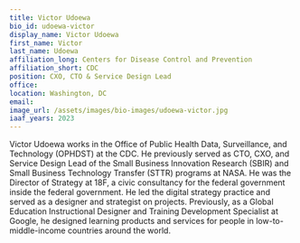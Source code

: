 ```yaml
---
title: Victor Udoewa
bio_id: udoewa-victor
display_name: Victor Udoewa
first_name: Victor
last_name: Udoewa
affiliation_long: Centers for Disease Control and Prevention
affiliation_short: CDC
position: CXO, CTO & Service Design Lead
office: 
location: Washington, DC
email: 
image_url: /assets/images/bio-images/udoewa-victor.jpg
iaaf_years: 2023
---
```

Victor Udoewa works in the Office of Public Health Data, Surveillance, and Technology (OPHDST) at the CDC. He previously served as CTO, CXO, and Service Design Lead of the Small Business Innovation Research (SBIR) and Small Business Technology Transfer (STTR) programs at NASA. He was the Director of Strategy at 18F, a civic consultancy for the federal government inside the federal government. He led the digital strategy practice and served as a designer and strategist on projects. Previously, as a Global Education Instructional Designer and Training Development Specialist at Google, he designed learning products and services for people in low-to-middle-income countries around the world.